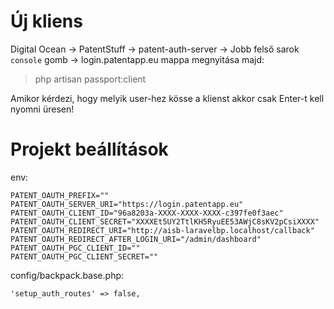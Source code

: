 # Új kliens

Digital Ocean -> PatentStuff -> patent-auth-server -> Jobb felső sarok `console` gomb -> login.patentapp.eu mappa megnyitása majd:
> php artisan passport:client

Amikor kérdezi, hogy melyik user-hez kösse a klienst akkor csak Enter-t kell nyomni üresen!

# Projekt beállítások
env:
```
PATENT_OAUTH_PREFIX=""
PATENT_OAUTH_SERVER_URI="https://login.patentapp.eu"
PATENT_OAUTH_CLIENT_ID="96a8203a-XXXX-XXXX-XXXX-c397fe0f3aec"
PATENT_OAUTH_CLIENT_SECRET="XXXXEt5UY2TtlKH5RyuEE53AWjC8sKV2pCsiXXXX"
PATENT_OAUTH_REDIRECT_URI="http://aisb-laravelbp.localhost/callback"
PATENT_OAUTH_REDIRECT_AFTER_LOGIN_URI="/admin/dashboard"
PATENT_OAUTH_PGC_CLIENT_ID=""
PATENT_OAUTH_PGC_CLIENT_SECRET=""
```

config/backpack.base.php:
```
'setup_auth_routes' => false,
```
